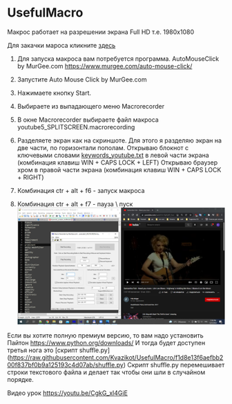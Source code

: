 # UsefulMacro

Макрос работает на разрешении экрана Full HD т.е. 1980x1080

Для закачки мароса кликните [здесь](https://github.com/Kvazikot/UsefulMacro/raw/master/youtube5_SPLITSCREEN.macrorecording)

1. Для запуска макроса вам потребуется программа. AutoMouseClick by MurGee.com
https://www.murgee.com/auto-mouse-click/

2. Запустите Auto Mouse Click by MurGee.com
3. Нажимаете кнопку Start.  
4. Выбираете из выпадающего меню Macrorecorder
5. В окне Macrorecorder выбираете файл макроса youtube5_SPLITSCREEN.macrorecording
6. Разделяете экран как на скриншоте.
Для этого я разделяю экран на две части, по горизонтали пополам.
Открываю блокнот с ключевыми словами [keywords_youtube.txt](https://github.com/Kvazikot/UsefulMacro/blob/master/keywords_youtube.txt) в левой части экрана (комбинация клавиш WIN + CAPS LOCK + LEFT)
Открываю браузер хром в правой части экрана (комбинация клавиш WIN + CAPS LOCK + RIGHT)
7. Комбинация ctr + alt + f6 - запуск макроса
8. Комбинация ctr + alt + f7 - пауза \ пуск
![Screenshot](https://github.com/Kvazikot/UsefulMacro/blob/master/AUTOCLIKER_SCREENSHOT2.png)

Если вы хотите полную премиум версию, то вам надо установить Пайтон https://www.python.org/downloads/
И тогда будет доступен третья нога это [скрипт shuffle.py] (https://raw.githubusercontent.com/Kvazikot/UsefulMacro/f1d8e13f6aefbb200f837bf0b9a125193c4d07ab/shuffle.py)
Скрипт shuffle.py перемешивает строки текстового файла и делает так чтобы они шли в случайном порядке. 

Видео урок
https://youtu.be/CgkG_xl4GiE


